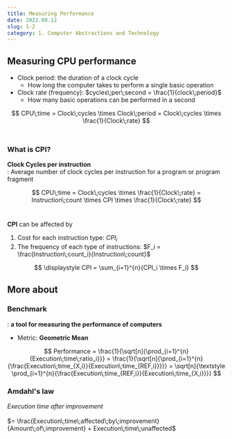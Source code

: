 ```yaml
---
title: Measuring Performance
date: 2022.09.12
slug: 1-2
category: 1. Computer Abstractions and Technology
---
```


## Measuring CPU performance
- Clock period: the duration of a clock cycle
    - How long the computer takes to perform a single basic operation
- Clock rate (frequency): $cycles\;per\;second = \frac{1}{clock\;period}$
    - How many basic operations can be performed in a second


$$
CPU\;time = Clock\;cycles \times Clock\;period = Clock\;cycles \times \frac{1}{Clock\;rate}
$$
</br>

### What is CPI?
**Clock Cycles per instruction**</br>
: Average number of clock cycles per instruction for a program or program fragment </br>

$$
CPU\;time = Clock\;cycles \times \frac{1}{Clock\;rate} = Instruction\;count \times CPI \times \frac{1}{Clock\;rate}
$$
</br>

**CPI** can be affected by
1) Cost for each instruction type: $CPI_i$
2) The frequency of each type of instructions: $F_i = \frac{Instruction\;count_i}{Instruction\;count}$

$$
\displaystyle CPI = \sum_{i=1}^{n}{CPI_i \times F_i}
$$

## More about
### Benchmark
: **a tool for measuring the performance of computers**
- Metric: **Geometric Mean**

$$
 Performance = \frac{1}{\sqrt[n]{\prod_{i=1}^{n}{Execution\;time\;ratio_i}}} = \frac{1}{\sqrt[n]{\prod_{i=1}^{n}{\frac{Execution\;time_{X,i}}{Execution\;time_{REF,i}}}}} = \sqrt[n]{\textstyle \prod_{i=1}^{n}{\frac{Execution\;time_{REF,i}}{Execution\;time_{X,i}}}}
$$

### Amdahl's law
$Execution\;time\;after\;improvement$ </br></br>
$= \frac{Execution\;time\;affected\;by\;improvement}{Amount\;of\;improvement} + Execution\;time\;unaffected$
